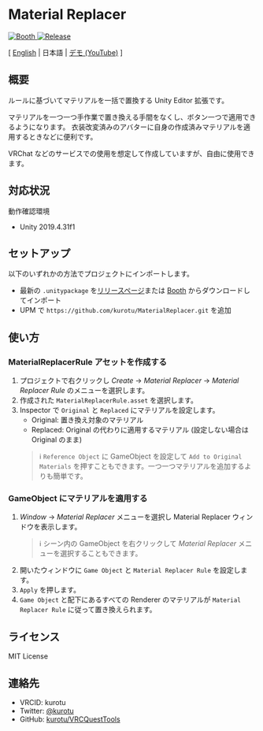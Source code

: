 # Material Replacer

<a href="https://kurotu.booth.pm/items/4023240">
  <img alt="Booth" src="https://asset.booth.pm/static-images/banner/200x40_01.png">
</a>

<a href="https://github.com/kurotu/MaterialReplacer/releases/latest">
  <img alt="Release" src="https://img.shields.io/github/v/release/kurotu/MaterialReplacer">
</a>

[ [English](./README.md) | 日本語 | [デモ (YouTube)](https://youtu.be/cPbJyPUZaqo) ]

## 概要

ルールに基づいてマテリアルを一括で置換する Unity Editor 拡張です。

マテリアルを一つ一つ手作業で置き換える手間をなくし、ボタン一つで適用できるようになります。
衣装改変済みのアバターに自身の作成済みマテリアルを適用するときなどに便利です。

VRChat などのサービスでの使用を想定して作成していますが、自由に使用できます。

## 対応状況

動作確認環境
- Unity 2019.4.31f1

## セットアップ

以下のいずれかの方法でプロジェクトにインポートします。

- 最新の `.unitypackage` を[リリースページ](https://github.com/kurotu/MaterialReplacer/releases/latest)または [Booth]() からダウンロードしてインポート
- UPM で `https://github.com/kurotu/MaterialReplacer.git` を追加

## 使い方

### MaterialReplacerRule アセットを作成する

1. プロジェクトで右クリックし *Create* -> *Material Replacer* -> *Material Replacer Rule* のメニューを選択します。
2. 作成された `MaterialReplacerRule.asset` を選択します。
3. Inspector で `Original` と `Replaced` にマテリアルを設定します。
    - Original: 置き換え対象のマテリアル
    - Replaced: Original の代わりに適用するマテリアル (設定しない場合は Original のまま)
    > ℹ️ `Reference Object` に GameObject を設定して `Add to Original Materials` を押すこともできます。一つ一つマテリアルを追加するよりも簡単です。

### GameObject にマテリアルを適用する

1. *Window* -> *Material Replacer* メニューを選択し Material Replacer ウィンドウを表示します。
   > ℹ️ シーン内の GameObject を右クリックして *Material Replacer* メニューを選択することもできます。
2. 開いたウィンドウに `Game Object` と `Material Replacer Rule` を設定します。
3. `Apply` を押します。
4. `Game Object` と配下にあるすべての Renderer のマテリアルが `Material Replacer Rule` に従って置き換えられます。

## ライセンス

MIT License

## 連絡先

- VRCID: kurotu
- Twitter: [@kurotu](https://twitter.com/kurotu)
- GitHub: [kurotu/VRCQuestTools](https://github.com/kurotu/VRCQuestTools)
